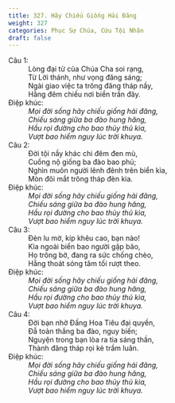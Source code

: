 ```yaml
---
title: 327. Hãy Chiếu Giống Hải Đăng
weight: 327
categories: Phục Sự Chúa, Cứu Tội Nhân
draft: false
---
```

<dl><dt>Câu 1:</dt><dd data-verse="1">Lòng đại từ của Chúa Cha soi rạng, <br/>Từ Lời thánh, như vọng đăng sáng; <br/>Ngài giao việc ta trông đăng tháp nầy, <br/>Hằng đêm chiếu nơi biển trần đây. </dd><dt>Điệp khúc:</dt><dd data-chorus="1"><em>Mọi đời sống hãy chiếu giống hải đăng, <br/>Chiếu sáng giữa ba đào hung hăng, <br/>Hầu rọi đường cho bao thủy thủ kìa, <br/>Vượt bao hiểm nguy lúc trời khuya. </em></dd><dt>Câu 2:</dt><dd data-verse="2">Đời tội nầy khác chi đêm đen mù, <br/>Cuồng nộ giống ba đào bao phủ; <br/>Nghìn muôn người lênh đênh trên biển kìa, <br/>Mòn đôi mắt trông tháp đèn kia. </dd><dt>Điệp khúc:</dt><dd data-chorus="1"><em>Mọi đời sống hãy chiếu giống hải đăng, <br/>Chiếu sáng giữa ba đào hung hăng, <br/>Hầu rọi đường cho bao thủy thủ kìa, <br/>Vượt bao hiểm nguy lúc trời khuya. </em></dd><dt>Câu 3:</dt><dd data-verse="3">Đèn lu mờ, kíp khêu cao, bạn nào! <br/>Kìa ngoài biển bao người gặp bão, <br/>Họ trông bờ, đang ra sức chống chèo, <br/>Hằng thoát sóng tăm tối rượt theo. </dd><dt>Điệp khúc:</dt><dd data-chorus="1"><em>Mọi đời sống hãy chiếu giống hải đăng, <br/>Chiếu sáng giữa ba đào hung hăng, <br/>Hầu rọi đường cho bao thủy thủ kìa, <br/>Vượt bao hiểm nguy lúc trời khuya. </em></dd><dt>Câu 4:</dt><dd data-verse="4">Đời bạn nhờ Đấng Hoa Tiêu đại quyền, <br/>Đẫ toàn thắng ba đào, nguy biến; <br/>Nguyện trong bạn lòa ra tia sáng thần, <br/>Thành đăng tháp rọi kẻ trầm luân. </dd><dt>Điệp khúc:</dt><dd data-chorus="1"><em>Mọi đời sống hãy chiếu giống hải đăng, <br/>Chiếu sáng giữa ba đào hung hăng, <br/>Hầu rọi đường cho bao thủy thủ kìa, <br/>Vượt bao hiểm nguy lúc trời khuya. </em></dd></dl>
